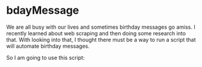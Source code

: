 # bdayMessage

We are all busy with our lives and sometimes birthday messages go amiss.
I recently learned about web scraping and then doing some research into that. With looking into that, I thought there must be a way to run a script that will automate birthday messages.

So I am going to use this script:
